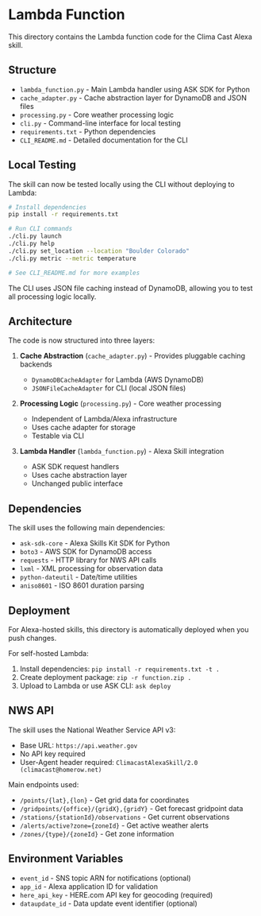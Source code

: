 # Lambda Function

This directory contains the Lambda function code for the Clima Cast Alexa skill.

## Structure

- `lambda_function.py` - Main Lambda handler using ASK SDK for Python
- `cache_adapter.py` - Cache abstraction layer for DynamoDB and JSON files
- `processing.py` - Core weather processing logic
- `cli.py` - Command-line interface for local testing
- `requirements.txt` - Python dependencies
- `CLI_README.md` - Detailed documentation for the CLI

## Local Testing

The skill can now be tested locally using the CLI without deploying to Lambda:

```bash
# Install dependencies
pip install -r requirements.txt

# Run CLI commands
./cli.py launch
./cli.py help
./cli.py set_location --location "Boulder Colorado"
./cli.py metric --metric temperature

# See CLI_README.md for more examples
```

The CLI uses JSON file caching instead of DynamoDB, allowing you to test all processing logic locally.

## Architecture

The code is now structured into three layers:

1. **Cache Abstraction** (`cache_adapter.py`) - Provides pluggable caching backends
   - `DynamoDBCacheAdapter` for Lambda (AWS DynamoDB)
   - `JSONFileCacheAdapter` for CLI (local JSON files)

2. **Processing Logic** (`processing.py`) - Core weather processing
   - Independent of Lambda/Alexa infrastructure
   - Uses cache adapter for storage
   - Testable via CLI

3. **Lambda Handler** (`lambda_function.py`) - Alexa Skill integration
   - ASK SDK request handlers
   - Uses cache abstraction layer
   - Unchanged public interface

## Dependencies

The skill uses the following main dependencies:
- `ask-sdk-core` - Alexa Skills Kit SDK for Python
- `boto3` - AWS SDK for DynamoDB access
- `requests` - HTTP library for NWS API calls
- `lxml` - XML processing for observation data
- `python-dateutil` - Date/time utilities
- `aniso8601` - ISO 8601 duration parsing

## Deployment

For Alexa-hosted skills, this directory is automatically deployed when you push changes.

For self-hosted Lambda:
1. Install dependencies: `pip install -r requirements.txt -t .`
2. Create deployment package: `zip -r function.zip .`
3. Upload to Lambda or use ASK CLI: `ask deploy`

## NWS API

The skill uses the National Weather Service API v3:
- Base URL: `https://api.weather.gov`
- No API key required
- User-Agent header required: `ClimacastAlexaSkill/2.0 (climacast@homerow.net)`

Main endpoints used:
- `/points/{lat},{lon}` - Get grid data for coordinates
- `/gridpoints/{office}/{gridX},{gridY}` - Get forecast gridpoint data
- `/stations/{stationId}/observations` - Get current observations
- `/alerts/active?zone={zoneId}` - Get active weather alerts
- `/zones/{type}/{zoneId}` - Get zone information

## Environment Variables

- `event_id` - SNS topic ARN for notifications (optional)
- `app_id` - Alexa application ID for validation
- `here_api_key` - HERE.com API key for geocoding (required)
- `dataupdate_id` - Data update event identifier (optional)
